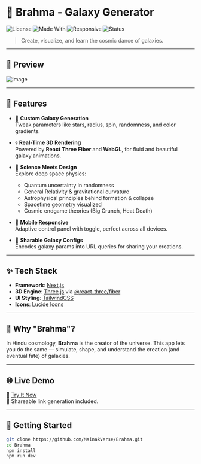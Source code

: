 # 🌌 Brahma - Galaxy Generator

![License](https://img.shields.io/badge/license-MIT-blue.svg)
![Made With](https://img.shields.io/badge/Made%20with-React%20%26%20Three.js-blueviolet)
![Responsive](https://img.shields.io/badge/Responsive-Yes-2ca5e0)
![Status](https://img.shields.io/badge/Project-Active-brightgreen)

> Create, visualize, and learn the cosmic dance of galaxies.

---

## 📸 Preview

![image](https://github.com/user-attachments/assets/83139967-6308-4ed3-8a1e-7b7c65c0e0db)


---

## 🚀 Features

- 🎨 **Custom Galaxy Generation**  
  Tweak parameters like stars, radius, spin, randomness, and color gradients.

- 🌀 **Real-Time 3D Rendering**  
  Powered by **React Three Fiber** and **WebGL**, for fluid and beautiful galaxy animations.

- 🧠 **Science Meets Design**  
  Explore deep space physics:
  - Quantum uncertainty in randomness  
  - General Relativity & gravitational curvature  
  - Astrophysical principles behind formation & collapse  
  - Spacetime geometry visualized  
  - Cosmic endgame theories (Big Crunch, Heat Death)

- 📱 **Mobile Responsive**  
  Adaptive control panel with toggle, perfect across all devices.

- 🔗 **Sharable Galaxy Configs**  
  Encodes galaxy params into URL queries for sharing your creations.

---

## ✨ Tech Stack

- **Framework**: [Next.js](https://nextjs.org/)
- **3D Engine**: [Three.js](https://threejs.org/) via [@react-three/fiber](https://github.com/pmndrs/react-three-fiber)
- **UI Styling**: [TailwindCSS](https://tailwindcss.com/)
- **Icons**: [Lucide Icons](https://lucide.dev/)

---

## 🧬 Why "Brahma"?

In Hindu cosmology, **Brahma** is the creator of the universe. This app lets you do the same — simulate, shape, and understand the creation (and eventual fate) of galaxies.

---

## 🌐 Live Demo

🚀 [Try It Now](https://your-deployed-url.com)  
🔗 Shareable link generation included.

---

## 📂 Getting Started

```bash
git clone https://github.com/MainakVerse/Brahma.git
cd Brahma
npm install
npm run dev
